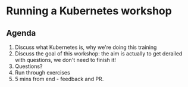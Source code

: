# Running a Kubernetes workshop
## Agenda
1. Discuss what Kubernetes is, why we're doing this training
1. Discuss the goal of this workshop: the aim is actually to get derailed with questions, we don't need to finish it!
1. Questions?
1. Run through exercises
1. 5 mins from end - feedback and PR.